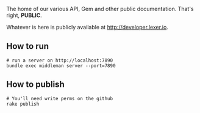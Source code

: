 The home of our various API, Gem and other public documentation.
That's right, **PUBLIC**.

Whatever is here is publicly available at http://developer.lexer.io.

## How to run

    # run a server on http://localhost:7890
    bundle exec middleman server --port=7890

## How to publish

    # You'll need write perms on the github
    rake publish
